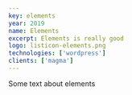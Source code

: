 ```yaml
---
key: elements
year: 2019
name: Elements
excerpt: Elements is really good
logo: listicon-elements.png
technologies: ['wordpress']
clients: ['magma']
---
```


Some text about elements

